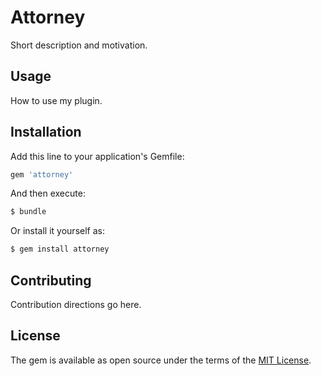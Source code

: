 # Attorney
Short description and motivation.

## Usage
How to use my plugin.

## Installation
Add this line to your application's Gemfile:

```ruby
gem 'attorney'
```

And then execute:
```bash
$ bundle
```

Or install it yourself as:
```bash
$ gem install attorney
```

## Contributing
Contribution directions go here.

## License
The gem is available as open source under the terms of the [MIT License](http://opensource.org/licenses/MIT).
